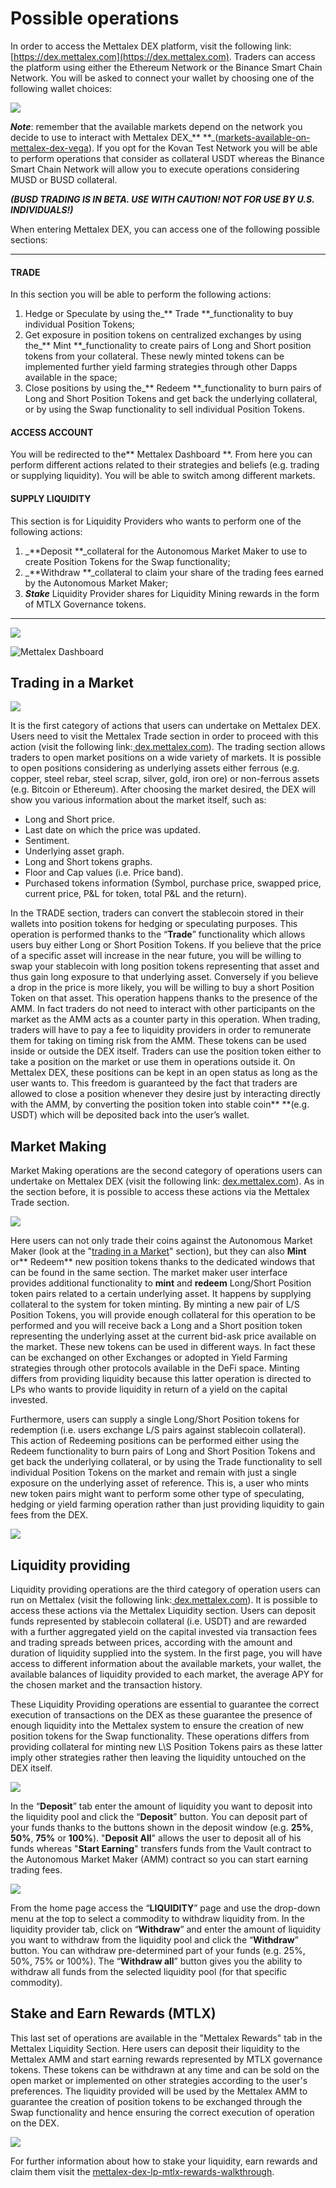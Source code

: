 # Possible operations

In order to access the Mettalex DEX platform, visit the following link: [https://dex.mettalex.com](https://dex.mettalex.com).  Traders can access the platform using either the Ethereum Network or the Binance Smart Chain Network. You will be asked to connect your wallet by choosing one of the following wallet choices:

![](https://lh3.googleusercontent.com/QVfNc5KOrcOusBktVAodWCfC47qMQ1jPai8dvDD3idW1U\_A4B5Su8Rpc7UC5hwmPpZvvBUg5e9x6tv1ICdeDXE-oTW6SL2dT8qqT5pSAL5fYneYe1fJt7X7vJ\_vCXLhPZLf8xDua)

_**Note**_: remember that the available markets depend on the network you decide to use to interact with Mettalex DEX_** **_([markets-available-on-mettalex-dex-vega](markets-available-on-mettalex-dex-vega.md)). If you opt for the Kovan Test Network you will be able to perform operations that consider as collateral USDT whereas the Binance Smart Chain Network will allow you to execute operations considering MUSD or BUSD collateral.&#x20;

_**(BUSD TRADING IS IN BETA. USE WITH CAUTION! NOT FOR USE BY U.S. INDIVIDUALS!)**_

When entering Mettalex DEX, you can access one of the following possible sections:

****

#### **TRADE**

In this section you will be able to perform the following actions:

1. Hedge or Speculate by using the_** Trade **_functionality to buy individual Position Tokens;
2. Get exposure in position tokens on centralized exchanges by using the_** Mint **_functionality to create pairs of Long and Short position tokens from your collateral. These newly minted tokens can be implemented further yield farming strategies through other Dapps available in the space;
3. Close positions by using the_** Redeem **_functionality to burn pairs of Long and Short Position Tokens and get back the underlying collateral, or by using the Swap functionality to sell individual Position Tokens.

#### **ACCESS ACCOUNT**

You will be redirected to the** Mettalex Dashboard **. From here you can perform different actions related to their strategies and beliefs (e.g. trading or supplying liquidity). You will be able to switch among different markets.

#### SUPPLY LIQUIDITY

This section is for Liquidity Providers who wants to perform one of the following actions:

1. _**Deposit **_collateral for the Autonomous Market Maker to use to create Position Tokens for the Swap functionality;
2. _**Withdraw **_collateral to claim your share of the trading fees earned by the Autonomous Market Maker;
3. _**Stake**_ Liquidity Provider shares for Liquidity Mining rewards in the form of MTLX Governance tokens.

****

![](.gitbook/assets/dex.png)

![Mettalex Dashboard](<.gitbook/assets/1 (1).png>)

## **Trading in a Market**

![](<.gitbook/assets/1 (1).png>)

It is the first category of actions that users can undertake on Mettalex DEX. Users need to visit the Mettalex Trade section in order to proceed with this action (visit the following link:[ dex.mettalex.com](http://dex.mettalex.com)). The trading section allows traders to open market positions on a wide variety of markets. It is possible to open positions considering as underlying assets either ferrous (e.g. copper, steel rebar, steel scrap, silver, gold, iron ore) or non-ferrous assets (e.g. Bitcoin or Ethereum). After choosing the market desired, the DEX will show you various information about the market itself, such as:

* Long and Short price.
* Last date on which the price was updated.
* Sentiment.
* Underlying asset graph.
* Long and Short tokens graphs.
* Floor and Cap values (i.e. Price band).
* Purchased tokens information (Symbol, purchase price, swapped price, current price, P\&L for token, total P\&L and the return).

In the TRADE section, traders can convert the stablecoin stored in their wallets into position tokens for hedging or speculating purposes. This operation is performed thanks to the “**Trade**” functionality which allows users buy either Long or Short Position Tokens. If you believe that the price of a specific asset will increase in the near future, you will be willing to swap your stablecoin with long position tokens representing that asset and thus gain long exposure to that underlying asset. Conversely if you believe a drop in the price is more likely, you will be willing to buy a short Position Token on that asset. This operation happens thanks to the presence of the AMM. In fact traders do not need to interact with other participants on the market as the AMM acts as a counter party in this operation. When trading, traders will have to pay a fee to liquidity providers in order to remunerate them for taking on timing risk from the AMM. These tokens can be used inside or outside the DEX itself. Traders can use the position token either to take a position on the market or use them in operations outside it. On Mettalex DEX, these positions can be kept in an open status as long as the user wants to. This freedom is guaranteed by the fact that traders are allowed to close a position whenever they desire just by interacting directly with the AMM, by converting the position token into stable coin** **(e.g. USDT) which will be deposited back into the user’s wallet.

## **‌Market Making**

Market Making operations are the second category of operations users can undertake on Mettalex DEX (visit the following link: [dex.mettalex.com](http://dex.mettalex.com)). As in the section before, it is possible to access these actions via the Mettalex Trade section.

![](.gitbook/assets/3.png)

Here users can not only trade their coins against the Autonomous Market Maker (look at the "[trading in a Market](possible-operations.md#trading-in-a-market)" section), but they can also **Mint** or** Redeem** new position tokens thanks to the dedicated windows that can be found in the same section. The market maker user interface provides additional functionality to **mint** and **redeem** Long/Short Position token pairs related to a certain underlying asset. It happens by supplying collateral to the system for token minting. By minting a new pair of L/S Position Tokens, you will provide enough collateral for this operation to be performed and you will receive back a Long and a Short position token representing the underlying asset at the current bid-ask price available on the market. These new tokens can be used in different ways. In fact these can be exchanged on other Exchanges or adopted in Yield Farming strategies through other protocols available in the DeFi space. Minting differs from providing liquidity because this latter operation is directed to LPs who wants to provide liquidity in return of a yield on the capital invested.

Furthermore, users can supply a single Long/Short Position tokens for redemption (i.e. users exchange L/S pairs against stablecoin collateral). This action of Redeeming positions can be performed either using the Redeem functionality to burn pairs of Long and Short Position Tokens and get back the underlying collateral, or by using the Trade functionality to sell individual Position Tokens on the market and remain with just a single exposure on the underlying asset of reference. This is, a user who mints new token pairs might want to perform some other type of speculating, hedging or yield farming operation rather than just providing liquidity to gain fees from the DEX.

![](.gitbook/assets/4.png)

## Liquidity providing

Liquidity providing operations are the third category of operation users can run on Mettalex (visit the following link:[ dex.mettalex.com](http://dex.mettalex.com)). It is possible to access these actions via the Mettalex Liquidity section. Users can deposit funds represented by stablecoin collateral (i.e. USDT) and are rewarded with a further aggregated yield on the capital invested via transaction fees and trading spreads between prices, according with the amount and duration of liquidity supplied into the system. In the first page, you will have access to different information about the available markets, your wallet, the available balances of liquidity provided to each market, the average APY for the chosen market and the transaction history.

These Liquidity Providing operations are essential to guarantee the correct execution of transactions on the DEX as these guarantee the presence of enough liquidity into the Mettalex system to ensure the creation of new position tokens for the Swap functionality. These operations differs from providing collateral for minting new L\S Position Tokens pairs as these latter imply other strategies rather then leaving the liquidity untouched on the DEX itself.

![](.gitbook/assets/screen-shot-2021-07-20-at-13.38.39.png)

In the “**Deposit**” tab enter the amount of liquidity you want to deposit into the liquidity pool and click the “**Deposit**” button. You can deposit part of your funds thanks to the buttons shown in the deposit window (e.g. **25%**, **50%**, **75%** or **100%**). "**Deposit All**" allows the user to deposit all of his funds whereas "**Start Earning**" transfers funds from the Vault contract to the Autonomous Market Maker (AMM) contract so you can start earning trading fees.

![](.gitbook/assets/screen-shot-2021-07-20-at-13.40.11-2-.png)

From the home page access the “**LIQUIDITY**” page and use the drop-down menu at the top to select a commodity to withdraw liquidity from. In the liquidity provider tab, click on “**Withdraw**” and enter the amount of liquidity you want to withdraw from the liquidity pool and click the “**Withdraw**” button. You can withdraw pre-determined part of your funds (e.g. 25%, 50%, 75% or 100%). The “**Withdraw all**” button gives you the ability to withdraw all funds from the selected liquidity pool (for that specific commodity).

## Stake and Earn Rewards (MTLX)

This last set of operations are available in the "Mettalex Rewards" tab in the Mettalex Liquidity Section. Here users can deposit their liquidity to the Mettalex AMM and start earning rewards represented by MTLX governance tokens. These tokens can be withdrawn at any time and can be sold on the open market or implemented on other strategies according to the user's preferences. The liquidity provided will be used by the Mettalex AMM to guarantee the creation of position tokens to be exchanged through the Swap functionality and hence ensuring the correct execution of operation on the DEX.

![](.gitbook/assets/screen-shot-2021-07-20-at-13.40.14-2-.png)

&#x20;For further information about how to stake your liquidity, earn rewards and claim them visit the [mettalex-dex-lp-mtlx-rewards-walkthrough](mettalex-dex-lp-mtlx-rewards-walkthrough.md).

